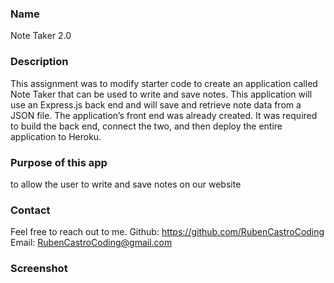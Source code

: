 ### Name
Note Taker 2.0

### Description
This assignment was to modify starter code to create an application called Note Taker that can be used to write and save notes. This application will use an Express.js back end and will save and retrieve note data from a JSON file. The application’s front end was already created. It was required to build the back end, connect the two, and then deploy the entire application to Heroku.

### Purpose of this app
to allow the user to write and save notes on our website

### Contact
Feel free to reach out to me.
Github: https://github.com/RubenCastroCoding
Email: RubenCastroCoding@gmail.com

### Screenshot